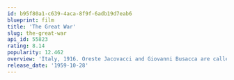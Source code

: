 ```yaml
---
id: b95f80a1-c639-4aca-8f9f-6adb19d7eab6
blueprint: film
title: 'The Great War'
slug: the-great-war
api_id: 55823
rating: 8.14
popularity: 12.462
overview: 'Italy, 1916. Oreste Jacovacci and Giovanni Busacca are called, as all the Italian youths, to serve the army in the WWI. They both try in every way to avoid serving the army.'
release_date: '1959-10-28'
---
```

